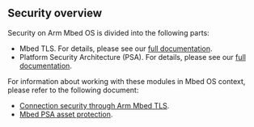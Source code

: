## Security overview

Security on Arm Mbed OS is divided into the following parts:

- Mbed TLS. For details, please see our [full documentation](https://tls.mbed.org/).
- Platform Security Architecture (PSA). For details, please see our [full documentation](https://developer.arm.com/products/architecture/security-architectures/platform-security-architecture).

For information about working with these modules in Mbed OS context, please refer to the following document:

- [Connection security through Arm Mbed TLS](tls.html).
- [Mbed PSA asset protection](psa.md).
